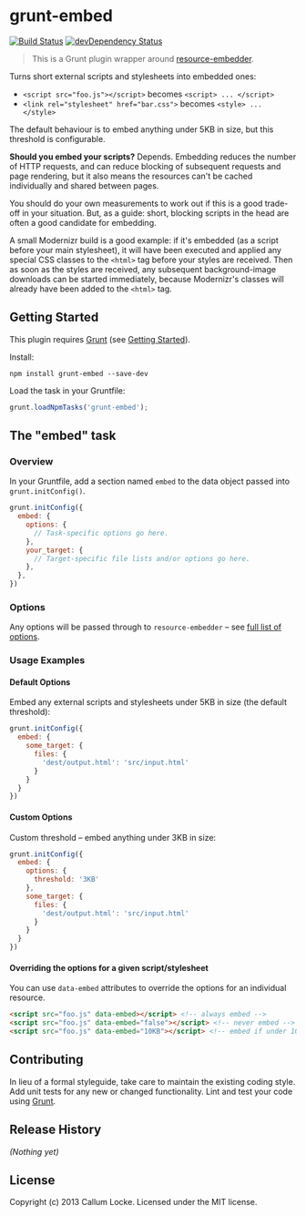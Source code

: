 # grunt-embed

[![Build Status](https://secure.travis-ci.org/callumlocke/grunt-embed.png?branch=master)](http://travis-ci.org/callumlocke/grunt-embed) [![devDependency Status](https://david-dm.org/callumlocke/grunt-embed/dev-status.svg)](https://david-dm.org/callumlocke/grunt-embed#info=devDependencies)

> This is a Grunt plugin wrapper around [resource-embedder](https://github.com/callumlocke/resource-embedder).

Turns short external scripts and stylesheets into embedded ones:

* `<script src="foo.js"></script>` becomes `<script> ... </script>`
* `<link rel="stylesheet" href="bar.css">` becomes `<style> ... </style>`

The default behaviour is to embed anything under 5KB in size, but this threshold is configurable.

**Should you embed your scripts?** Depends. Embedding reduces the number of HTTP requests, and can reduce blocking of subsequent requests and page rendering, but it also means the resources can't be cached individually and shared between pages.

You should do your own measurements to work out if this is a good trade-off in your situation. But, as a guide: short, blocking scripts in the head are often a good candidate for embedding.

A small Modernizr build is a good example: if it's embedded (as a script before your main stylesheet), it will have been executed and applied any special CSS classes to the `<html>` tag before your styles are received. Then as soon as the styles are received, any subsequent background-image downloads can be started immediately, because Modernizr's classes will already have been added to the `<html>` tag.


## Getting Started

This plugin requires [Grunt](http://gruntjs.com/) (see [Getting Started](http://gruntjs.com/getting-started)).

Install:

```shell
npm install grunt-embed --save-dev
```

Load the task in your Gruntfile:

```js
grunt.loadNpmTasks('grunt-embed');
```


## The "embed" task

### Overview

In your Gruntfile, add a section named `embed` to the data object passed into `grunt.initConfig()`.

```js
grunt.initConfig({
  embed: {
    options: {
      // Task-specific options go here.
    },
    your_target: {
      // Target-specific file lists and/or options go here.
    },
  },
})
```

### Options

Any options will be passed through to `resource-embedder` – see [full list of options](https://github.com/callumlocke/resource-embedder#options).

### Usage Examples

#### Default Options

Embed any external scripts and stylesheets under 5KB in size (the default threshold):

```js
grunt.initConfig({
  embed: {
    some_target: {
      files: {
        'dest/output.html': 'src/input.html'
      }
    }
  }
})
```

#### Custom Options

Custom threshold – embed anything under 3KB in size:

```js
grunt.initConfig({
  embed: {
    options: {
      threshold: '3KB'
    },
    some_target: {
      files: {
        'dest/output.html': 'src/input.html'
      }
    }
  }
})
```

#### Overriding the options for a given script/stylesheet

You can use `data-embed` attributes to override the options for an individual resource.

```html
<script src="foo.js" data-embed></script> <!-- always embed -->
<script src="foo.js" data-embed="false"></script> <!-- never embed -->
<script src="foo.js" data-embed="10KB"></script> <!-- embed if under 10KB -->
```


## Contributing

In lieu of a formal styleguide, take care to maintain the existing coding style. Add unit tests for any new or changed functionality. Lint and test your code using [Grunt](http://gruntjs.com/).


## Release History

_(Nothing yet)_


## License

Copyright (c) 2013 Callum Locke. Licensed under the MIT license.
